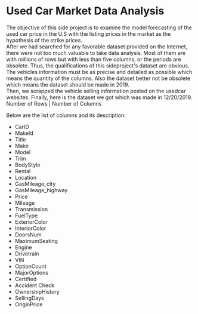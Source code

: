 # Used Car Market Data Analysis
The objective of this side project is to examine the model forecasting of the used car price in the U.S with the listing prices in the market as the hypothesis of the strike prices.  
After we had searched for any favorable dataset provided on the Internet, there were not too much valuable to take data analysis. Most of them are with millions of rows but with less than five columns, or the periods are obsolete.
Thus, the qualifications of this sideproject's dataset are obvious.   
The vehicles information must be as precise and detailed as possible which means the quantity of the columns. Also the dataset better not be obsolete which means the dataset should be made in 2019.  
Then, we scrapped the vehicle selling information posted on the usedcar websites.
Finally, here is the dataset we got which was made in 12/20/2019.  
Number of Rows | Number of Columns  
  
Below are the list of columns and its description:  
* CarID  
* MakeId  
* Title  
* Make   
* Model  
* Trim  
* BodyStyle  
* Rental  
* Location  
* GasMileage_city  
* GasMileage_highway  
* Price  
* Mileage  
* Transmission  
* FuelType  
* ExteriorColor  
* InteriorColor  
* DoorsNum  
* MaximumSeating  
* Engine  
* Drivetrain  
* VIN  
* OptionCount  
* MajorOptions  
* Certified  
* Accident Check  
* OwnershipHistory  
* SellingDays  
* OriginPrice  
